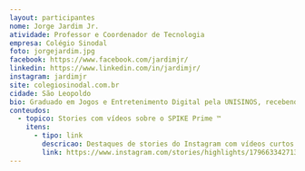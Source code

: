 ```yaml
---
layout: participantes
nome: Jorge Jardim Jr.
atividade: Professor e Coordenador de Tecnologia
empresa: Colégio Sinodal
foto: jorgejardim.jpg
facebook: https://www.facebook.com/jardimjr/
linkedin: https://www.linkedin.com/in/jardimjr/
instagram: jardimjr
site: colegiosinodal.com.br
cidade: São Leopoldo
bio: Graduado em Jogos e Entretenimento Digital pela UNISINOS, recebendo o prêmio de aluno destaque pela Sociedade Brasileira de Computação e com MBA em Gestão, Empreendedorismo e Marketing, pela PUCRS. Sou professor das disciplinas de tecnologia, empreendedorismo e robótica do Colégio Sinodal São Leopoldo há nove anos e coordenador da área de Tecnologia e Estratégia da escola desde 2015. Além disso, atuo como técnico da equipe de robótica da mesma instituição, com mais de 18 prêmios nacionais e internacionais nos últimos seis anos. Também cofundei a Êxito Educação, uma assessoria em educação e a Escola.live, uma plataforma colaborativa de educação. Aficionado por tecnologia e sua aplicabilidade didática, atua na formação de professores para o uso de recursos tecnológicos dentro e fora da sala de aula. Em 2019, o projeto de reestruturação tecnológica que desenvolvi no Colégio Sinodal ganhou o primeiro lugar na categoria Inovação em Educação do Prêmio do SINEPE/RS.
conteudos:
  - topico: Stories com vídeos sobre o SPIKE Prime ™️
    itens: 
      - tipo: link
        descricao: Destaques de stories do Instagram com vídeos curtos de uso do SPIKE Prime ™️
        link: https://www.instagram.com/stories/highlights/17966334271309437/
---
```

